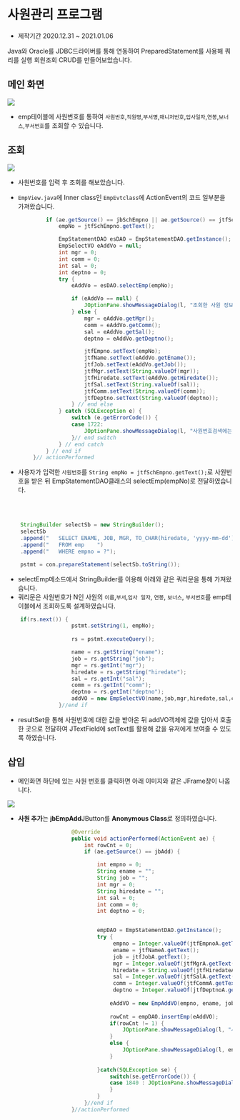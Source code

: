 # 사원관리 프로그램

- 제작기간 2020.12.31 ~ 2021.01.06

Java와 Oracle를 JDBC드라이버를 통해 연동하여 PreparedStatement를 사용해 쿼리를 실행 회원조회 CRUD를 만들어보았습니다.

## 메인 화면 
<img src ="https://user-images.githubusercontent.com/69107255/103910824-a0129680-5148-11eb-9ae6-a2807d0e77a8.png">

- emp테이블에 사원번호를 통하여 `사원번호`,`직원명`,`부서명`,`매니저번호`,`입사일자`,`연봉`,`보너스`,`부서번호`를 조회할 수 있습니다.

## 조회
<img src = "https://user-images.githubusercontent.com/69107255/103911141-04355a80-5149-11eb-9073-893becdc29b5.png">

- 사원번호를 입력 후 조회를 해보았습니다.

- `EmpView.java`에 Inner class인 `EmpEvtclass`에 ActionEvent의 코드 일부분을 가져왔습니다.
```java
			if (ae.getSource() == jbSchEmpno || ae.getSource() == jtfSchEmpno) {
				empNo = jtfSchEmpno.getText();

				EmpStatementDAO esDAO = EmpStatementDAO.getInstance();
				EmpSelectVO eAddVo = null;
				int mgr = 0;
				int comm = 0;
				int sal = 0;
				int deptno = 0;
				try {
					eAddVo = esDAO.selectEmp(empNo);

					if (eAddVo == null) {
						JOptionPane.showMessageDialog(l, "조회한 사원 정보가 존재하지 않습니다.\n 확인 후 입력해주세요.");
					} else {
						mgr = eAddVo.getMgr();
						comm = eAddVo.getComm();
						sal = eAddVo.getSal();
						deptno = eAddVo.getDeptno();

						jtfEmpno.setText(empNo);
						jtfName.setText(eAddVo.getEname());
						jtfJob.setText(eAddVo.getJob());
						jtfMgr.setText(String.valueOf(mgr));
						jtfHiredate.setText(eAddVo.getHiredate());
						jtfSal.setText(String.valueOf(sal));
						jtfComm.setText(String.valueOf(comm));
						jtfDeptno.setText(String.valueOf(deptno));
					} // end else
				} catch (SQLException e) {
					switch (e.getErrorCode()) {
					case 1722:
						JOptionPane.showMessageDialog(l, "사원번호검색에는 숫자만 입력가능합니다.");
					}// end switch
				} // end catch
			} // end if
		}// actionPerformed
```
- 사용자가 입력한 `사원번호`를 `String empNo = jtfSchEmpno.getText();`로 사원번호을 받은 뒤 EmpStatementDAO클래스의 selectEmp(empNo)로 전달하였습니다.

<br>
<br>

```java
    StringBuilder selectSb = new StringBuilder();
    selectSb
    .append("	SELECT ENAME, JOB, MGR, TO_CHAR(hiredate, 'yyyy-mm-dd') hiredate , sal, nvl(comm,0) comm, deptno	")
    .append("	FROM emp	")
    .append("	WHERE empno = ?");

    pstmt = con.prepareStatement(selectSb.toString());

```
- selectEmp메소드에서 StringBuilder를 이용해 아래와 같은 쿼리문을 통해 가져왔습니다.
- 쿼리문은 사원번호가 N인 사원의 `이름`,`부서`,`입사 일자`, `연봉`, `보너스`, `부서번호`를 emp테이블에서 조회하도록 설계하였습니다. 

```java
    if(rs.next()) {
        			pstmt.setString(1, empNo);
			
			        rs = pstmt.executeQuery();

                    name = rs.getString("ename");
                    job = rs.getString("job");
                    mgr = rs.getInt("mgr");
                    hiredate = rs.getString("hiredate");
                    sal = rs.getInt("sal");
                    comm = rs.getInt("comm");
                    deptno = rs.getInt("deptno");
                    addVO = new EmpSelectVO(name,job,mgr,hiredate,sal,comm,deptno);
    		    }//end if
```
- resultSet을 통해 사원번호에 대한 값을 받아온 뒤 addVO객체에 값을 담아서 호출한 곳으로 전달하여 JTextField에 setText를 활용해 값을 유저에게 보여줄 수 있도록 하였습니다.

## 삽입

- 메인화면 하단에 있는 사원 번호를 클릭하면 아래 이미지와 같은 JFrame창이 나옵니다.
<img src = "https://user-images.githubusercontent.com/69107255/103914906-d30b5900-514d-11eb-91cd-889238bfe5df.png">

- **사원 추가**는 **jbEmpAdd**JButton를 **Anonymous Class**로 정의하였습니다.
```java
					@Override
					public void actionPerformed(ActionEvent ae) {
						int rowCnt = 0;
						if (ae.getSource() == jbAdd) {

							int empno = 0;
							String ename = "";
							String job = ""; 
							int mgr = 0;
							String hiredate = "";
							int sal = 0;
							int comm = 0;
							int deptno = 0;


							empDAO = EmpStatementDAO.getInstance();
							try {
								 empno = Integer.valueOf(jtfEmpnoA.getText());
								 ename = jtfNameA.getText();
								 job = jtfJobA.getText();
								 mgr = Integer.valueOf(jtfMgrA.getText());
								 hiredate = String.valueOf(jtfHiredateA.getText());
								 sal = Integer.valueOf(jtfSalA.getText());
								 comm = Integer.valueOf(jtfCommA.getText());
								 deptno = Integer.valueOf(jtfDeptnoA.getText());
								 
								eAddVO = new EmpAddVO(empno, ename, job, mgr, hiredate, sal, comm, deptno);
									
								rowCnt = empDAO.insertEmp(eAddVO);
								if(rowCnt != 1) {
									JOptionPane.showMessageDialog(l, "사원이 정상적으로 추가되지 않았습니다.");
								}
								else {
									JOptionPane.showMessageDialog(l, ename +"사원이 정상적으로 추가되었습니다.");
								}
								
							}catch(SQLException se) {
								switch(se.getErrorCode()) {
								case 1840 : JOptionPane.showMessageDialog(l, "입력된 값의 길이가 날짜 형식에 비해 부족합니다");
								}
							}
						}//end if
					}//actionPerformed
```